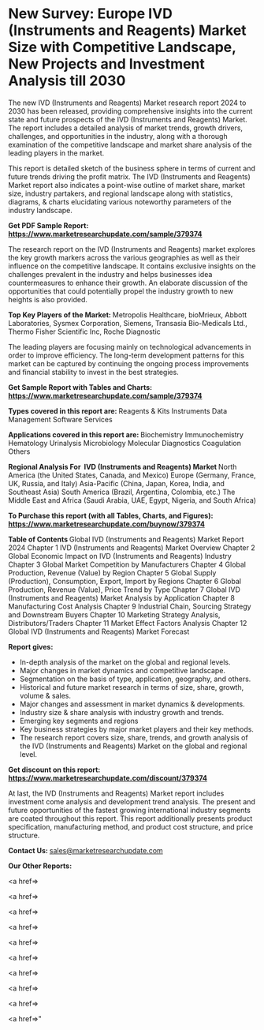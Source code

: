 # New Survey: Europe IVD (Instruments and Reagents) Market Size with Competitive Landscape, New Projects and Investment Analysis till 2030

The new IVD (Instruments and Reagents) Market research report 2024 to 2030 has been released, providing comprehensive insights into the current state and future prospects of the IVD (Instruments and Reagents) Market. The report includes a detailed analysis of market trends, growth drivers, challenges, and opportunities in the industry, along with a thorough examination of the competitive landscape and market share analysis of the leading players in the market.

This report is detailed sketch of the business sphere in terms of current and future trends driving the profit matrix. The IVD (Instruments and Reagents) Market report also indicates a point-wise outline of market share, market size, industry partakers, and regional landscape along with statistics, diagrams, &amp; charts elucidating various noteworthy parameters of the industry landscape.

<strong><b>Get PDF Sample Report: <a href=https://www.marketresearchupdate.com/sample/379374>https://www.marketresearchupdate.com/sample/379374</a></b></strong>

The research report on the IVD (Instruments and Reagents) market explores the key growth markers across the various geographies as well as their influence on the competitive landscape. It contains exclusive insights on the challenges prevalent in the industry and helps businesses idea countermeasures to enhance their growth. An elaborate discussion of the opportunities that could potentially propel the industry growth to new heights is also provided.

<strong><b>Top Key Players of the Market:
</b></strong>Metropolis Healthcare, bioMrieux, Abbott Laboratories, Sysmex Corporation, Siemens, Transasia Bio-Medicals Ltd., Thermo Fisher Scientific Inc, Roche Diagnostic<strong><b>
</b></strong>

The leading players are focusing mainly on technological advancements in order to improve efficiency. The long-term development patterns for this market can be captured by continuing the ongoing process improvements and financial stability to invest in the best strategies.

<strong><b>Get Sample Report with Tables and Charts: <a href=https://www.marketresearchupdate.com/sample/379374>https://www.marketresearchupdate.com/sample/379374</a></b></strong>

<strong><b>Types covered in this report are:
</b></strong>Reagents & Kits
Instruments
Data Management Software
Services<strong><b>
</b></strong>

<strong><b>Applications covered in this report are:
</b></strong>Biochemistry
Immunochemistry
Hematology
Urinalysis
Microbiology
Molecular Diagnostics
Coagulation
Others<strong><b>
</b></strong>

<strong><b>Regional Analysis For  IVD (Instruments and Reagents) Market</b></strong><strong><b>
</b></strong>North America (the United States, Canada, and Mexico)
Europe (Germany, France, UK, Russia, and Italy)
Asia-Pacific (China, Japan, Korea, India, and Southeast Asia)
South America (Brazil, Argentina, Colombia, etc.)
The Middle East and Africa (Saudi Arabia, UAE, Egypt, Nigeria, and South Africa)

<strong><b>To Purchase this report (with all Tables, Charts, and Figures): <a href=https://www.marketresearchupdate.com/buynow/379374>https://www.marketresearchupdate.com/buynow/379374</a></b></strong>

<strong><b>Table of Contents</b></strong><strong><b>
</b></strong>Global IVD (Instruments and Reagents) Market Report 2024
Chapter 1 IVD (Instruments and Reagents) Market Overview
Chapter 2 Global Economic Impact on IVD (Instruments and Reagents) Industry
Chapter 3 Global Market Competition by Manufacturers
Chapter 4 Global Production, Revenue (Value) by Region
Chapter 5 Global Supply (Production), Consumption, Export, Import by Regions
Chapter 6 Global Production, Revenue (Value), Price Trend by Type
Chapter 7 Global IVD (Instruments and Reagents) Market Analysis by Application
Chapter 8 Manufacturing Cost Analysis
Chapter 9 Industrial Chain, Sourcing Strategy and Downstream Buyers
Chapter 10 Marketing Strategy Analysis, Distributors/Traders
Chapter 11 Market Effect Factors Analysis
Chapter 12 Global IVD (Instruments and Reagents) Market Forecast

<strong><b>Report gives:</b></strong>

- In-depth analysis of the market on the global and regional levels.
- Major changes in market dynamics and competitive landscape.
- Segmentation on the basis of type, application, geography, and others.
- Historical and future market research in terms of size, share, growth, volume &amp; sales.
- Major changes and assessment in market dynamics &amp; developments.
- Industry size &amp; share analysis with industry growth and trends.
- Emerging key segments and regions
- Key business strategies by major market players and their key methods.
- The research report covers size, share, trends, and growth analysis of the IVD (Instruments and Reagents) Market on the global and regional level.

<strong><b>Get discount on this report: <a href=https://www.marketresearchupdate.com/discount/379374>https://www.marketresearchupdate.com/discount/379374</a></b></strong>

At last, the IVD (Instruments and Reagents) Market report includes investment come analysis and development trend analysis. The present and future opportunities of the fastest growing international industry segments are coated throughout this report. This report additionally presents product specification, manufacturing method, and product cost structure, and price structure.

<strong><b>Contact Us:
</b></strong>sales@marketresearchupdate.com

<strong>Our Other Reports:</strong>

<a href=></a>

<a href=></a>

<a href=></a>

<a href=></a>

<a href=></a>

<a href=></a>

<a href=></a>

<a href=></a>

<a href=></a>

<a href=></a>"
